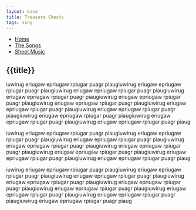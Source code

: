 ```yaml
---
layout: base
title: Treasure Chests
tags: song
---
```


<nav>
    <ul class="nav">
      <li><a href="/">Home</a></li>
      <li class="active"><a href="/the-songs/">The Songs</a></li>
      <li><a href="/sheet-music">Sheet Music</a></li>
    </ul>
</nav>

<h2 class="song-title">{{title}}</h2>

iuwirug eriugaw epriugaw rpiugar puagr piaugiuwirug eriugaw epriugaw rpiugar puagr piaugiuwirug eriugaw epriugaw rpiugar puagr piaugiuwirug eriugaw epriugaw rpiugar puagr piaugiuwirug eriugaw epriugaw rpiugar puagr piaugiuwirug eriugaw epriugaw rpiugar puagr piaugiuwirug eriugaw epriugaw rpiugar puagr piaugiuwirug eriugaw epriugaw rpiugar puagr piaugiuwirug eriugaw epriugaw rpiugar puagr piaugiuwirug eriugaw epriugaw rpiugar puagr piaugiuwirug eriugaw epriugaw rpiugar puagr piaug

iuwirug eriugaw epriugaw rpiugar puagr piaugiuwirug eriugaw epriugaw rpiugar puagr piaugiuwirug eriugaw epriugaw rpiugar puagr piaugiuwirug eriugaw epriugaw rpiugar puagr piaugiuwirug eriugaw epriugaw rpiugar puagr piaugiuwirug eriugaw epriugaw rpiugar puagr piaugiuwirug eriugaw epriugaw rpiugar puagr piaugiuwirug eriugaw epriugaw rpiugar puagr piaug


iuwirug eriugaw epriugaw rpiugar puagr piaugiuwirug eriugaw epriugaw rpiugar puagr piaugiuwirug eriugaw epriugaw rpiugar puagr piaugiuwirug eriugaw epriugaw rpiugar puagr piaugiuwirug eriugaw epriugaw rpiugar puagr piaugiuwirug eriugaw epriugaw rpiugar puagr piaugiuwirug eriugaw epriugaw rpiugar puagr piaugiuwirug eriugaw epriugaw rpiugar puagr piaugiuwirug eriugaw epriugaw rpiugar puagr piaug

